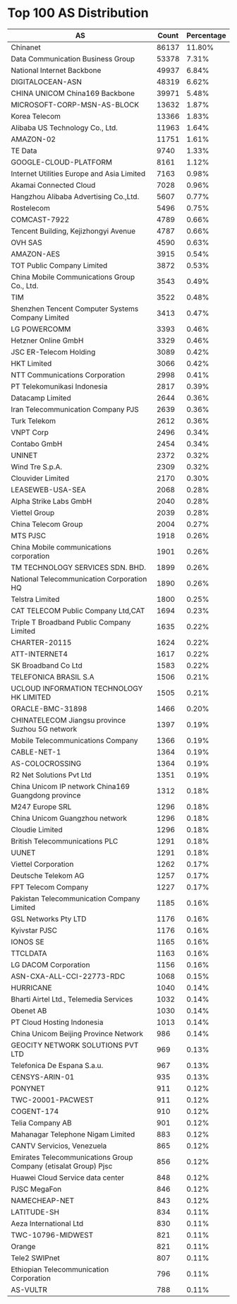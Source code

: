 # Top 100 AS Distribution
| AS | Count | Percentage |
|----|----|----|
| Chinanet | 86137 | 11.80% |
| Data Communication Business Group | 53378 | 7.31% |
| National Internet Backbone | 49937 | 6.84% |
| DIGITALOCEAN-ASN | 48319 | 6.62% |
| CHINA UNICOM China169 Backbone | 39971 | 5.48% |
| MICROSOFT-CORP-MSN-AS-BLOCK | 13632 | 1.87% |
| Korea Telecom | 13366 | 1.83% |
| Alibaba US Technology Co., Ltd. | 11963 | 1.64% |
| AMAZON-02 | 11751 | 1.61% |
| TE Data | 9740 | 1.33% |
| GOOGLE-CLOUD-PLATFORM | 8161 | 1.12% |
| Internet Utilities Europe and Asia Limited | 7163 | 0.98% |
| Akamai Connected Cloud | 7028 | 0.96% |
| Hangzhou Alibaba Advertising Co.,Ltd. | 5607 | 0.77% |
| Rostelecom | 5496 | 0.75% |
| COMCAST-7922 | 4789 | 0.66% |
| Tencent Building, Kejizhongyi Avenue | 4787 | 0.66% |
| OVH SAS | 4590 | 0.63% |
| AMAZON-AES | 3915 | 0.54% |
| TOT Public Company Limited | 3872 | 0.53% |
| China Mobile Communications Group Co., Ltd. | 3543 | 0.49% |
| TIM | 3522 | 0.48% |
| Shenzhen Tencent Computer Systems Company Limited | 3413 | 0.47% |
| LG POWERCOMM | 3393 | 0.46% |
| Hetzner Online GmbH | 3329 | 0.46% |
| JSC ER-Telecom Holding | 3089 | 0.42% |
| HKT Limited | 3066 | 0.42% |
| NTT Communications Corporation | 2998 | 0.41% |
| PT Telekomunikasi Indonesia | 2817 | 0.39% |
| Datacamp Limited | 2644 | 0.36% |
| Iran Telecommunication Company PJS | 2639 | 0.36% |
| Turk Telekom | 2612 | 0.36% |
| VNPT Corp | 2496 | 0.34% |
| Contabo GmbH | 2454 | 0.34% |
| UNINET | 2372 | 0.32% |
| Wind Tre S.p.A. | 2309 | 0.32% |
| Clouvider Limited | 2170 | 0.30% |
| LEASEWEB-USA-SEA | 2068 | 0.28% |
| Alpha Strike Labs GmbH | 2040 | 0.28% |
| Viettel Group | 2039 | 0.28% |
| China Telecom Group | 2004 | 0.27% |
| MTS PJSC | 1918 | 0.26% |
| China Mobile communications corporation | 1901 | 0.26% |
| TM TECHNOLOGY SERVICES SDN. BHD. | 1899 | 0.26% |
| National Telecommunication Corporation HQ | 1890 | 0.26% |
| Telstra Limited | 1800 | 0.25% |
| CAT TELECOM Public Company Ltd,CAT | 1694 | 0.23% |
| Triple T Broadband Public Company Limited | 1635 | 0.22% |
| CHARTER-20115 | 1624 | 0.22% |
| ATT-INTERNET4 | 1617 | 0.22% |
| SK Broadband Co Ltd | 1583 | 0.22% |
| TELEFONICA BRASIL S.A | 1506 | 0.21% |
| UCLOUD INFORMATION TECHNOLOGY HK LIMITED | 1505 | 0.21% |
| ORACLE-BMC-31898 | 1466 | 0.20% |
| CHINATELECOM Jiangsu province Suzhou 5G network | 1397 | 0.19% |
| Mobile Telecommunications Company | 1366 | 0.19% |
| CABLE-NET-1 | 1364 | 0.19% |
| AS-COLOCROSSING | 1364 | 0.19% |
| R2 Net Solutions Pvt Ltd | 1351 | 0.19% |
| China Unicom IP network China169 Guangdong province | 1312 | 0.18% |
| M247 Europe SRL | 1296 | 0.18% |
| China Unicom Guangzhou network | 1296 | 0.18% |
| Cloudie Limited | 1296 | 0.18% |
| British Telecommunications PLC | 1291 | 0.18% |
| UUNET | 1291 | 0.18% |
| Viettel Corporation | 1262 | 0.17% |
| Deutsche Telekom AG | 1257 | 0.17% |
| FPT Telecom Company | 1227 | 0.17% |
| Pakistan Telecommunication Company Limited | 1185 | 0.16% |
| GSL Networks Pty LTD | 1176 | 0.16% |
| Kyivstar PJSC | 1176 | 0.16% |
| IONOS SE | 1165 | 0.16% |
| TTCLDATA | 1163 | 0.16% |
| LG DACOM Corporation | 1156 | 0.16% |
| ASN-CXA-ALL-CCI-22773-RDC | 1068 | 0.15% |
| HURRICANE | 1040 | 0.14% |
| Bharti Airtel Ltd., Telemedia Services | 1032 | 0.14% |
| Obenet AB | 1030 | 0.14% |
| PT Cloud Hosting Indonesia | 1013 | 0.14% |
| China Unicom Beijing Province Network | 986 | 0.14% |
| GEOCITY NETWORK SOLUTIONS PVT LTD | 969 | 0.13% |
| Telefonica De Espana S.a.u. | 967 | 0.13% |
| CENSYS-ARIN-01 | 935 | 0.13% |
| PONYNET | 911 | 0.12% |
| TWC-20001-PACWEST | 911 | 0.12% |
| COGENT-174 | 910 | 0.12% |
| Telia Company AB | 901 | 0.12% |
| Mahanagar Telephone Nigam Limited | 883 | 0.12% |
| CANTV Servicios, Venezuela | 865 | 0.12% |
| Emirates Telecommunications Group Company (etisalat Group) Pjsc | 856 | 0.12% |
| Huawei Cloud Service data center | 848 | 0.12% |
| PJSC MegaFon | 846 | 0.12% |
| NAMECHEAP-NET | 843 | 0.12% |
| LATITUDE-SH | 834 | 0.11% |
| Aeza International Ltd | 830 | 0.11% |
| TWC-10796-MIDWEST | 821 | 0.11% |
| Orange | 821 | 0.11% |
| Tele2 SWIPnet | 807 | 0.11% |
| Ethiopian Telecommunication Corporation | 796 | 0.11% |
| AS-VULTR | 788 | 0.11% |

